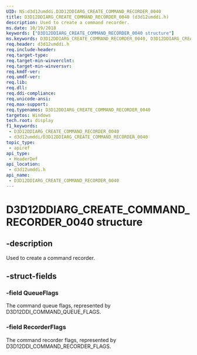 ```yaml
---
UID: NS:d3d12umddi.D3D12DDIARG_CREATE_COMMAND_RECORDER_0040
title: D3D12DDIARG_CREATE_COMMAND_RECORDER_0040 (d3d12umddi.h)
description: Used to create a command recorder.
ms.date: 10/19/2018
keywords: ["D3D12DDIARG_CREATE_COMMAND_RECORDER_0040 structure"]
ms.keywords: D3D12DDIARG_CREATE_COMMAND_RECORDER_0040, D3D12DDIARG_CREATE_COMMAND_RECORDER_0040,
req.header: d3d12umddi.h
req.include-header: 
req.target-type: 
req.target-min-winverclnt: 
req.target-min-winversvr: 
req.kmdf-ver: 
req.umdf-ver: 
req.lib: 
req.dll: 
req.ddi-compliance: 
req.unicode-ansi: 
req.max-support: 
req.typenames: D3D12DDIARG_CREATE_COMMAND_RECORDER_0040
targetos: Windows
tech.root: display
f1_keywords:
 - D3D12DDIARG_CREATE_COMMAND_RECORDER_0040
 - d3d12umddi/D3D12DDIARG_CREATE_COMMAND_RECORDER_0040
topic_type:
 - apiref
api_type:
 - HeaderDef
api_location:
 - d3d12umddi.h
api_name:
 - D3D12DDIARG_CREATE_COMMAND_RECORDER_0040
---
```


# D3D12DDIARG_CREATE_COMMAND_RECORDER_0040 structure


## -description

Used to create a command recorder.

## -struct-fields

### -field QueueFlags

The command queue flags, represented by D3D12DDI_COMMAND_QUEUE_FLAGS.

### -field RecorderFlags

The command recorder flags, represented by D3D12DDI_COMMAND_RECORDER_FLAGS.

